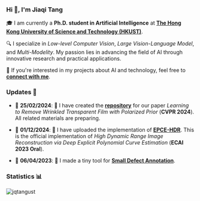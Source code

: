 ### Hi 👋, I'm Jiaqi Tang

🎓 I am currently a __Ph.D. student in Artificial Intelligence__ at **[The Hong Kong University of Science and Technology (HKUST)](https://hkust-gz.edu.cn/)**.

🔍 I specialize in *Low-level Computer Vision*, *Large Vision-Language Model*, and *Multi-Modelity*. My passion lies in advancing the field of AI through innovative research and practical applications. 

💼 If you're interested in my projects about AI and technology, feel free to **[connect with me](jtang092@connect.ust.hk)**.

### Updates 📢

- 📅 **25/02/2024**: 🚀 I have created the **[repository](https://github.com/jqtangust/FilmRemoval)** for our paper _Learning to Remove Wrinkled Transparent Film with Polarized Prior_ (**CVPR 2024**). All related materials are preparing.
  
- 📅 **01/12/2024**: 🔧 I have uploaded the implementation of **[EPCE-HDR](https://github.com/jqtangust/EPCE-HDR)**. This is the official implementation of _High Dynamic Range Image Reconstruction via Deep Explicit Polynomial Curve Estimation_ (**ECAI 2023 Oral**).
  
- 📅 **06/04/2023**: 🔧 I made a tiny tool for **[Small Defect Annotation](https://github.com/jqtangust/small_defect_annotation)**.

### Statistics 📊

<p align="left"><img src="https://github-readme-stats.vercel.app/api?username=jqtangust&show_icons=true&locale=en" alt="jqtangust" /></p>
